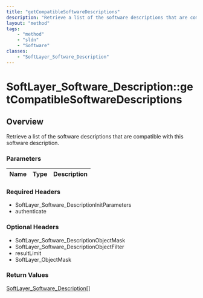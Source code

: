 ```yaml
---
title: "getCompatibleSoftwareDescriptions"
description: "Retrieve a list of the software descriptions that are compatible with this software description."
layout: "method"
tags:
    - "method"
    - "sldn"
    - "Software"
classes:
    - "SoftLayer_Software_Description"
---
```

# SoftLayer_Software_Description::getCompatibleSoftwareDescriptions
## Overview 
Retrieve a list of the software descriptions that are compatible with this software description.

### Parameters 
|Name | Type | Description |
| --- | --- | --- |


### Required Headers
* SoftLayer_Software_DescriptionInitParameters
* authenticate

### Optional Headers
* SoftLayer_Software_DescriptionObjectMask
* SoftLayer_Software_DescriptionObjectFilter
* resultLimit
* SoftLayer_ObjectMask

### Return Values
<a href='/reference/datatypes/SoftLayer_Software_Description'>SoftLayer_Software_Description[] </a>
